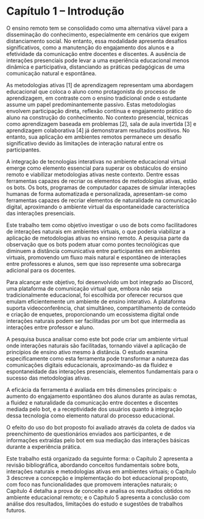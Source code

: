 # **Capítulo 1 – Introdução**

O ensino remoto tem se consolidado como uma alternativa viável para a disseminação do conhecimento, especialmente em cenários que exigem distanciamento social. No entanto, essa modalidade apresenta desafios significativos, como a manutenção do engajamento dos alunos e a efetividade da comunicação entre docentes e discentes. A ausência de interações presenciais pode levar a uma experiência educacional menos dinâmica e participativa, distanciando as práticas pedagógicas de uma comunicação natural e espontânea.

As metodologias ativas [1] de aprendizagem representam uma abordagem educacional que coloca o aluno como protagonista do processo de aprendizagem, em contraste com o ensino tradicional onde o estudante assume um papel predominantemente passivo. Estas metodologias envolvem participação direta, reflexão contínua e engajamento prático do aluno na construção do conhecimento. No contexto presencial, técnicas como aprendizagem baseada em problemas [2], sala de aula invertida [3] e aprendizagem colaborativa [4] já demonstraram resultados positivos. No entanto, sua aplicação em ambientes remotos permanece um desafio significativo devido às limitações de interação natural entre os participantes.

A integração de tecnologias interativas no ambiente educacional virtual emerge como elemento essencial para superar os obstáculos do ensino remoto e viabilizar metodologias ativas neste contexto. Dentre essas ferramentas capazes de recriar os elementos de metodologias ativas, estão os bots. Os bots, programas de computador capazes de simular interações humanas de forma automatizada e personalizada, apresentam-se como ferramentas capazes de recriar elementos de naturalidade na comunicação digital, aproximando o ambiente virtual da espontaneidade característica das interações presenciais.

Este trabalho tem como objetivo investigar o uso de bots como facilitadores de interações naturais em ambientes virtuais, o que poderia viabilizar a aplicação de metodologias ativas no ensino remoto. A pesquisa parte da observação que os bots podem atuar como pontes tecnológicas que diminuem a distância comunicativa entre participantes em ambientes virtuais, promovendo um fluxo mais natural e espontâneo de interações entre professores e alunos, sem que isso represente uma sobrecarga adicional para os docentes.

Para alcançar este objetivo, foi desenvolvido um bot integrado ao Discord, uma plataforma de comunicação virtual que, embora não seja tradicionalmente educacional, foi escolhida por oferecer recursos que emulam eficientemente um ambiente de ensino interativo. A plataforma suporta videoconferência, chat simultâneo, compartilhamento de conteúdo e criação de enquetes, proporcionando um ecossistema digital onde interações naturais podem ser facilitadas por um bot que intermedia as interações entre professor e aluno.

A pesquisa busca analisar como este bot pode criar um ambiente virtual onde interações naturais são facilitadas, tornando viável a aplicação de princípios de ensino ativo mesmo à distância. O estudo examina especificamente como esta ferramenta pode transformar a natureza das comunicações digitais educacionais, aproximando-as da fluidez e espontaneidade das interações presenciais, elementos fundamentais para o sucesso das metodologias ativas.

A eficácia da ferramenta é avaliada em três dimensões principais: o aumento do engajamento espontâneo dos alunos durante as aulas remotas, a fluidez e naturalidade da comunicação entre docentes e discentes mediada pelo bot, e a receptividade dos usuários quanto à integração dessa tecnologia como elemento natural do processo educacional.

O efeito do uso do bot proposto foi avaliado através da coleta de dados via preenchimento de questionários enviados aos participantes, e de informações extraídas pelo bot em sua mediação das interações básicas durante a experiência prática.

Este trabalho está organizado da seguinte forma: o Capítulo 2 apresenta a revisão bibliográfica, abordando conceitos fundamentais sobre bots, interações naturais e metodologias ativas em ambientes virtuais; o Capítulo 3 descreve a concepção e implementação do bot educacional proposto, com foco nas funcionalidades que promovem interações naturais; o Capítulo 4 detalha a prova de conceito e analisa os resultados obtidos no ambiente educacional remoto; e o Capítulo 5 apresenta a conclusão com análise dos resultados, limitações do estudo e sugestões de trabalhos futuros.
